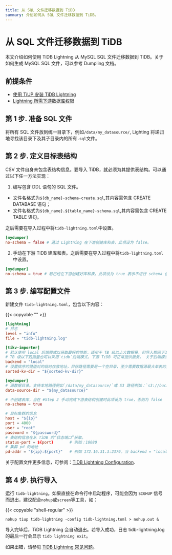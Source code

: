 ```yaml
---
title: 从 SQL 文件迁移数据到 TiDB
summary: 介绍如何从 SQL 文件迁移数据到 TiDB。
---
```


# 从 SQL 文件迁移数据到 TiDB

本文介绍如何使用 TiDB Lightning 从 MySQL SQL 文件迁移数据到 TiDB。关于如何生成 MySQL SQL 文件，可以参考 Dumpling 文档。

## 前提条件

- [使用 TiUP 安装 TiDB Lightning](/migration-tools.md)
- [Lightning 所需下游数据库权限](/tidb-lightning/tidb-lightning-faq.md#tidb-lightning-对下游数据库的账号权限要求是怎样的)

## 第 1 步. 准备 SQL 文件

将所有 SQL 文件放到统一目录下，例如`/data/my_datasource/`, Lighting 将递归地寻找该目录下及其子目录内的所有`.sql`文件。

## 第 2 步. 定义目标表结构

CSV 文件自身未包含表结构信息。要导入 TiDB，就必须为其提供表结构。可以通过以下任一方法实现：

1. 编写包含 DDL 语句的 SQL 文件。

- 文件名格式为`${db_name}-schema-create.sql`,其内容需包含 CREATE DATABASE 语句；
- 文件名格式为`${db_name}.${table_name}-schema.sql`,其内容需包含 CREATE TABLE 语句。

之后需要在导入过程中将`tidb-lightning.toml`中设置。

```toml
[mydumper] 
no-schema = false # 通过 Lightning 在下游创建库和表，此项设为 false。
```

2. 手动在下游 TiDB 建库和表。之后需要在导入过程中将`tidb-lightning.toml`中设置。

```toml
[mydumper] 
no-schema = true # 若已经在下游创建好库和表，此项设为 true 表示不进行 schema 创建
```

## 第 3 步. 编写配置文件

新建文件 `tidb-lightning.toml`，包含以下内容：

{{< copyable "" >}}

```toml
[lightning]
# 日志
level = "info"
file = "tidb-lightning.log"

[tikv-importer]
# 默认使用 local 后端模式以获取最好的性能，适用于 TB 级以上大数据量，但导入期间下游 TiDB 无法对外提供服务。
# TB 级以下数据量也可以采用`tidb`后端模式，下游 TiDB 可正常提供服务。 关于后端模式更多信息请参阅：https://docs.pingcap.com/tidb/stable/tidb-lightning-backends
backend = "local"
# 设置排序的键值对的临时存放地址，目标路径需要是一个空目录，至少需要数据源最大单表的空间
sorted-kv-dir = "${sorted-kv-dir}"

[mydumper]
# 源数据目录。支持本地路径例如`/data/my_datasource/`或 S3 路径例如：`s3://bucket-name/data-path`
data-source-dir = "${my_datasource}"

# 不创建表库，当在 #Step 2 手动完成下游表结构创建时此项设为 true，否则为 false
no-schema = true

# 目标集群的信息
host = "${ip}"
port = 4000
user = "root"
password = "${password}"
# 表结构信息在从 TiDB 的“状态端口”获取。
status-port = ${port}       # 例如：10080
# 集群 pd 的地址
pd-addr = "${ip}:${port}"   # 例如 172.16.31.3:2379。当 backend = "local" 时 status-port 和 pd-addr 必须正确填写，否则导入将出现异常。
```

关于配置文件更多信息，可参阅：[TiDB Lightning Configuration](/tidb-lightning/tidb-lightning-configuration.md).

## 第 4 步. 执行导入

运行 `tidb-lightning`。如果直接在命令行中启动程序，可能会因为 `SIGHUP` 信号而退出，建议配合`nohup`或`screen`等工具，如：

{{< copyable "shell-regular" >}}

```shell
nohup tiup tidb-lightning -config tidb-lightning.toml > nohup.out &
```

导入完毕后，TiDB Lightning 会自动退出。若导入成功，日志 tidb-lightning.log 的最后一行会显示 `tidb lightning exit`。

如果出错，请参见 [TiDB Lightning 常见问题](/tidb-lightning/tidb-lightning-faq.md)。